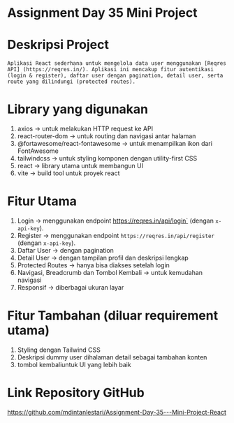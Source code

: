 # Assignment Day 35 Mini Project

# Deskripsi Project

    Aplikasi React sederhana untuk mengelola data user menggunakan [Reqres API] (https://reqres.in/). Aplikasi ini mencakup fitur autentikasi (login & register), daftar user dengan pagination, detail user, serta route yang dilindungi (protected routes).

# Library yang digunakan

1. axios -> untuk melakukan HTTP request ke API
2. react-router-dom -> untuk routing dan navigasi antar halaman
3. @fortawesome/react-fontawesome -> untuk menampilkan ikon dari FontAwesome
4. tailwindcss -> untuk styling komponen dengan utility-first CSS
5. react -> library utama untuk membangun UI
6. vite -> build tool untuk proyek react

# Fitur Utama

1. Login -> menggunakan endpoint https://reqres.in/api/login` (dengan `x-api-key`).
2. Register -> menggunakan endpoint `https://reqres.in/api/register` (dengan `x-api-key`).
3. Daftar User -> dengan pagination
4. Detail User -> dengan tampilan profil dan deskripsi lengkap
5. Protected Routes -> hanya bisa diakses setelah login
6. Navigasi, Breadcrumb dan Tombol Kembali -> untuk kemudahan navigasi
7. Responsif -> diberbagai ukuran layar

# Fitur Tambahan (diluar requirement utama)

1. Styling dengan Tailwind CSS
2. Deskripsi dummy user dihalaman detail sebagai tambahan konten
3. tombol kembaliuntuk UI yang lebih baik

# Link Repository GitHub

https://github.com/mdintanlestari/Assignment-Day-35---Mini-Project-React
